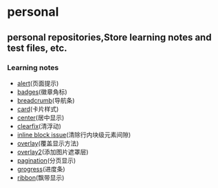 # personal
## personal repositories,Store learning notes and test files, etc.
### Learning notes
+ [alert](https://github.com/zwj1007/personal/tree/master/alert)(页面提示)
+ [badges](https://github.com/zwj1007/personal/tree/master/badges)(徽章角标)
+ [breadcrumb](https://github.com/zwj1007/personal/tree/master/breadcrumb)(导航条)
+ [card](https://github.com/zwj1007/personal/tree/master/card)(卡片样式)
+ [center](https://github.com/zwj1007/personal/tree/master/center)(居中显示)
+ [clearfix](https://github.com/zwj1007/personal/tree/master/clearfix)(清浮动)
+ [inline block issue](https://github.com/zwj1007/personal/tree/master/inline%20block%20issue)(清除行内块级元素间隙)
+ [overlay](https://github.com/zwj1007/personal/tree/master/overlay)(覆盖显示方法)
+ [overlay2](https://github.com/zwj1007/personal/tree/master/overlay2)(添加图片遮罩层)
+ [pagination](https://github.com/zwj1007/personal/tree/master/pagination)(分页显示)
+ [grogress](https://github.com/zwj1007/personal/tree/master/progress)(进度条)
+ [ribbon](https://github.com/zwj1007/personal/tree/master/ribbon)(飘带显示)
